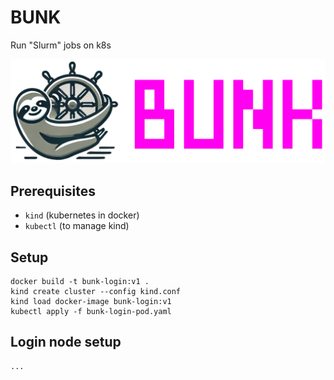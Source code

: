 # BUNK

Run "Slurm" jobs on k8s

![BUNK title image with cute BUNK sloth hanging on a ship's wheel](bunk-title.png)

## Prerequisites

- `kind` (kubernetes in docker)
- `kubectl` (to manage kind)

## Setup

```
docker build -t bunk-login:v1 .
kind create cluster --config kind.conf
kind load docker-image bunk-login:v1
kubectl apply -f bunk-login-pod.yaml
```

## Login node setup

```
...
```
